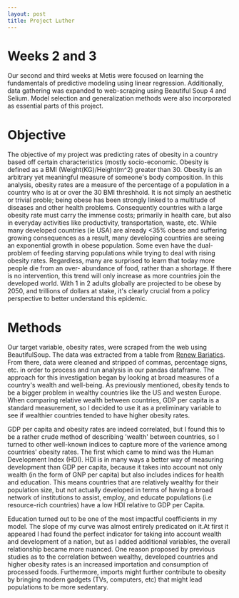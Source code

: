 ```yaml
---
layout: post
title: Project Luther 
---
```

# Weeks 2 and 3 
Our second and third weeks at Metis were focused on learning the fundamentals of predictive modeling using linear regression. Additionally, data gathering was expanded to web-scraping using Beautiful Soup 4 and Selium. Model selection and generalization methods were also incorporated as essential parts of this project.

# Objective

The objective of my project was predicting rates of obesity in a country based off certain characteristics (mostly socio-economic. Obesity is defined as a BMI (Weight(KG)/Height(m^2) greater than 30. Obesity is an arbitrary yet meaningful measure of someone's body composition. In this analysis, obesity rates are a measure of the percentage of a population in a country who is at or over the 30 BMI threshhold. It is not simply an aesthetic or trivial proble; being obese has been strongly linked
to a multitude of diseases and other health problems. Consequently countries with a large obesity rate must carry the immense
costs; primarily in health care, but also in everyday activities like productivity, transportation, waste, etc. While many
developed countries (ie USA) are already <35% obese and suffering growing consequences as a result, many developing countries
are seeing an exponential growth in obese population. Some even have the dual-problem of feeding starving populations while
trying to deal with rising obesity rates. Regardless, many are surprised to learn that today more people die from an over-
abundance of food, rather than a shortage. If there is no intervention, this trend will only increase as more countries join 
the developed world. With 1 in 2 adults globally are projected to be obese by 2050, and trillions of dollars at stake, it's clearly crucial from a policy perspective to better understand this epidemic.

# Methods

Our target variable, obesity rates, were scraped from the web using BeautifulSoup. The data was extracted from a table from [Renew Bariatics](https://renewbariatrics.com/obesity-rank-by-countries/).
From there, data were cleaned and stripped of commas, percentage signs, etc. in order to process and run analysis in our pandas dataframe.
The approach for this investigation began by looking at broad measures of a country's wealth and well-being. As previously mentioned, obesity tends to be a bigger problem in wealthy countries like the US and westen Europe. When comparing relative 
wealth between countries, GDP per capita is a standard measurement, so I decided to use it as a preliminary variable to see
if wealthier countries tended to have higher obesity rates.

GDP per capita and obesity rates are indeed correlated, but I found this to be a rather crude method of describing 'wealth' between countries, so I turned to other well-known indices to capture more of the varience among countries' obesity rates. The first which came to mind was the Human Development Index (HDI). HDI is in many ways a better way of measuring development than GDP per capita, because it takes into account not only wealth (in the form of GNP per capita) but also includes indices for health and education. This means countries that are relatively wealthy for their population size, but not actually developed in terms of having a broad network of institutions to assist, employ, and educate populations (i.e resource-rich countries) have a low HDI relative to GDP per Capita. 

Education turned out to be one of the most impactful coefficients in my model. The slope of my curve was almost entirely predicated on it.At first it appeared I had found the perfect indicator for taking into account wealth and development of a nation, but as I added additional variables, the overall relationship became more nuanced. One reason proposed by previous studies as to the correlation between wealthy, developed countries and higher obesity rates is an increased importation and consumption of processed foods. Furthermore, imports might further contribute to obesity by bringing modern gadgets (TVs, computers, etc) that might lead populations to be more sedentary. 
